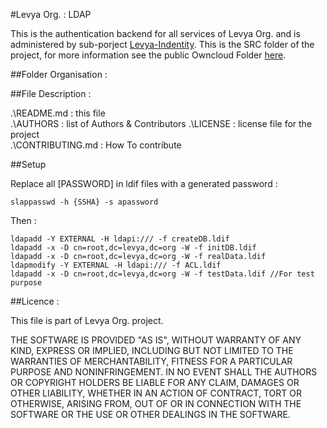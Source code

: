 #Levya Org. : LDAP

This is the authentication backend for all services of Levya Org. and is administered by sub-porject [Levya-Indentity](https://github.com/Levya-Org/levya-identity).
This is the SRC folder of the project, for more information see the public Owncloud Folder [here]().

##Folder Organisation :


##File Description :

.\README.md : this file  
.\AUTHORS : list of Authors & Contributors
.\LICENSE : license file for the project  
.\CONTRIBUTING.md : How To contribute

##Setup

Replace all [PASSWORD] in ldif files with a generated password :
```
slappasswd -h {SSHA} -s apassword
```
Then :
```
ldapadd -Y EXTERNAL -H ldapi:/// -f createDB.ldif
ldapadd -x -D cn=root,dc=levya,dc=org -W -f initDB.ldif
ldapadd -x -D cn=root,dc=levya,dc=org -W -f realData.ldif
ldapmodify -Y EXTERNAL -H ldapi:/// -f ACL.ldif
ldapadd -x -D cn=root,dc=levya,dc=org -W -f testData.ldif //For test purpose
```

##Licence :

This file is part of Levya Org. project.

THE SOFTWARE IS PROVIDED "AS IS", WITHOUT WARRANTY OF ANY KIND, EXPRESS OR
IMPLIED, INCLUDING BUT NOT LIMITED TO THE WARRANTIES OF MERCHANTABILITY,
FITNESS FOR A PARTICULAR PURPOSE AND NONINFRINGEMENT. IN NO EVENT SHALL THE
AUTHORS OR COPYRIGHT HOLDERS BE LIABLE FOR ANY CLAIM, DAMAGES OR OTHER
LIABILITY, WHETHER IN AN ACTION OF CONTRACT, TORT OR OTHERWISE, ARISING FROM,
OUT OF OR IN CONNECTION WITH THE SOFTWARE OR THE USE OR OTHER DEALINGS IN THE
SOFTWARE.
